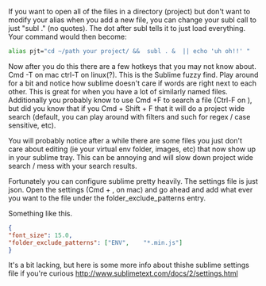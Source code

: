 If you want to open all of the files in a directory (project) but don't
want to modify your alias when you add a new file, you can change your
subl call to just "subl ." (no quotes). The dot after subl tells it to
just load everything. Your command would then become:

````bash
alias pjt="cd ~/path your project/ &&  subl . &  || echo 'uh oh!!' "
````
Now after you do this there are a few hotkeys that you may not know
about. Cmd -T on mac ctrl-T on linux(?). This is the Sublime fuzzy find.
Play around for a bit and notice how sublime doesn't care if words are
right next to each other. This is great for when you have a lot of
similarly named files. Additionally you probably know to use Cmd +F to
search a file (Ctrl-F on ), but did you know that if you Cmd + Shift + F
that it will do a project wide search (default, you can play around with
filters and such for regex / case sensitive, etc).

You will probably notice after a while there are some files you just
don't care about  editing (ie your virtual env folder, images, etc) that
now show up in your sublime tray.  This can be annoying and will slow
down project wide search / mess with your search results.

Fortunately you can configure sublime pretty heavily. The settings file
is just json. Open the settings (Cmd + , on mac) and go ahead and add
what ever you want to the file under the folder_exclude_patterns entry.

Something like this.
````json
{
"font_size": 15.0,
"folder_exclude_patterns": ["ENV",    "*.min.js"]
}
````


It's a bit lacking, but here is some more info about thishe sublime
settings file if you're curious
http://www.sublimetext.com/docs/2/settings.html
